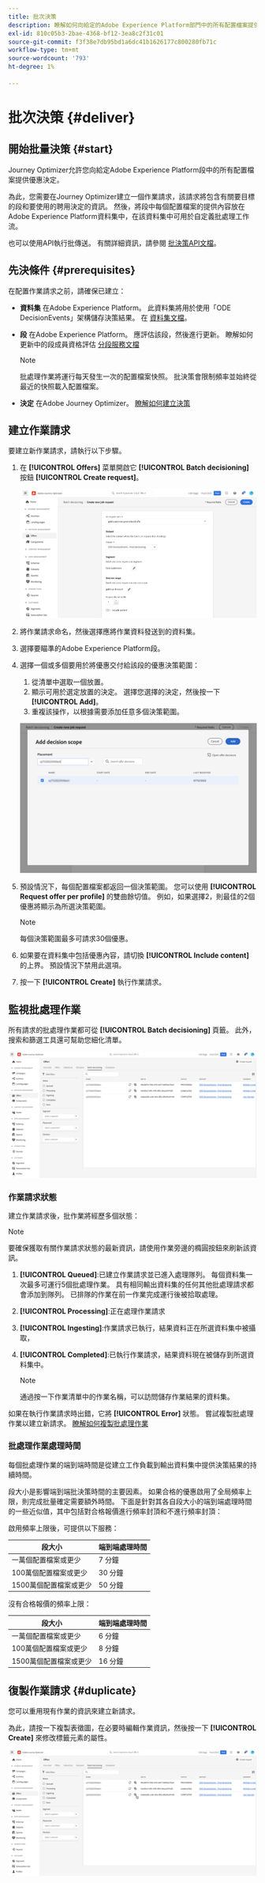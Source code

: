 ```yaml
---
title: 批次決策
description: 瞭解如何向給定的Adobe Experience Platform部門中的所有配置檔案提供服務決策。
exl-id: 810c05b3-2bae-4368-bf12-3ea8c2f31c01
source-git-commit: f3f38e7db95bd1a6dc41b1626177c800280fb71c
workflow-type: tm+mt
source-wordcount: '793'
ht-degree: 1%

---
```


# 批次決策 {#deliver}

## 開始批量決策 {#start}

Journey Optimizer允許您向給定Adobe Experience Platform段中的所有配置檔案提供優惠決定。

為此，您需要在Journey Optimizer建立一個作業請求，該請求將包含有關要目標的段和要使用的聘用決定的資訊。 然後，將段中每個配置檔案的提供內容放在Adobe Experience Platform資料集中，在該資料集中可用於自定義批處理工作流。

也可以使用API執行批傳送。 有關詳細資訊，請參閱 [批決策API文檔](api-reference/offer-delivery-api/batch-decisioning-api.md)。

## 先決條件 {#prerequisites}

在配置作業請求之前，請確保已建立：

* **資料集** 在Adobe Experience Platform。 此資料集將用於使用「ODE DecisionEvents」架構儲存決策結果。 在 [資料集文檔](https://experienceleague.adobe.com/docs/experience-platform/catalog/datasets/overview.html)。

* **段** 在Adobe Experience Platform。 應評估該段，然後進行更新。 瞭解如何更新中的段成員資格評估 [分段服務文檔](http://www.adobe.com/go/segmentation-overview-en)

   >[!NOTE]
   >
   >批處理作業將運行每天發生一次的配置檔案快照。 批決策會限制頻率並始終從最近的快照載入配置檔案。

* **決定** 在Adobe Journey Optimizer。 [瞭解如何建立決策](offer-activities/create-offer-activities.md)

<!-- in API doc, remove these info and add ref here-->

## 建立作業請求

要建立新作業請求，請執行以下步驟。

1. 在 **[!UICONTROL Offers]** 菜單開啟它 **[!UICONTROL Batch decisioning]** 按鈕 **[!UICONTROL Create request]**。

   ![](assets/batch-create.png)

1. 將作業請求命名，然後選擇應將作業資料發送到的資料集。

1. 選擇要瞄準的Adobe Experience Platform段。

1. 選擇一個或多個要用於將優惠交付給該段的優惠決策範圍：
   1. 從清單中選取一個放置。
   1. 顯示可用於選定放置的決定。 選擇您選擇的決定，然後按一下 **[!UICONTROL Add]**。
   1. 重複該操作，以根據需要添加任意多個決策範圍。

   ![](assets/batch-decision.png)

1. 預設情況下，每個配置檔案都返回一個決策範圍。 您可以使用 **[!UICONTROL Request offer per profile]** 的雙曲餘切值。 例如，如果選擇2，則最佳的2個優惠將顯示為所選決策範圍。

   >[!NOTE]
   >
   >每個決策範圍最多可請求30個優惠。

1. 如果要在資料集中包括優惠內容，請切換 **[!UICONTROL Include content]** 的上界。 預設情況下禁用此選項。

1. 按一下 **[!UICONTROL Create]** 執行作業請求。

## 監視批處理作業

所有請求的批處理作業都可從 **[!UICONTROL Batch decisioning]** 頁籤。 此外，搜索和篩選工具還可幫助您細化清單。

![](assets/batch-list.png)

### 作業請求狀態

建立作業請求後，批作業將經歷多個狀態：

>[!NOTE]
>
>要確保獲取有關作業請求狀態的最新資訊，請使用作業旁邊的橢圓按鈕來刷新該資訊。

1. **[!UICONTROL Queued]**:已建立作業請求並已進入處理隊列。 每個資料集一次最多可運行5個批處理作業。 具有相同輸出資料集的任何其他批處理請求都會添加到隊列。 已排隊的作業在前一作業完成運行後被拾取處理。
1. **[!UICONTROL Processing]**:正在處理作業請求
1. **[!UICONTROL Ingesting]**:作業請求已執行，結果資料正在所選資料集中被攝取，
1. **[!UICONTROL Completed]**:已執行作業請求，結果資料現在被儲存到所選資料集中。

   >[!NOTE]
   >
   >通過按一下作業清單中的作業名稱，可以訪問儲存作業結果的資料集。

如果在執行作業請求時出錯，它將 **[!UICONTROL Error]** 狀態。 嘗試複製批處理作業以建立新請求。 [瞭解如何複製批處理作業](#duplicate)

### 批處理作業處理時間

每個批處理作業的端到端時間是從建立工作負載到輸出資料集中提供決策結果的持續時間。

段大小是影響端到端批決策時間的主要因素。 如果合格的優惠啟用了全局頻率上限，則完成批量確定需要額外時間。 下面是針對其各自段大小的端到端處理時間的一些近似值，其中包括對合格報價進行頻率封頂和不進行頻率封頂：

啟用頻率上限後，可提供以下服務：

| 段大小 | 端到端處理時間 |
|--------------|----------------------------|
| 一萬個配置檔案或更少 | 7 分鐘 |
| 100萬個配置檔案或更少 | 30 分鐘 |
| 1500萬個配置檔案或更少 | 50 分鐘 |

沒有合格報價的頻率上限：

| 段大小 | 端到端處理時間 |
|--------------|----------------------------|
| 一萬個配置檔案或更少 | 6 分鐘 |
| 100萬個配置檔案或更少 | 8 分鐘 |
| 1500萬個配置檔案或更少 | 16 分鐘 |

## 復製作業請求 {#duplicate}

您可以重用現有作業的資訊來建立新請求。

為此，請按一下複製表徵圖，在必要時編輯作業資訊，然後按一下 **[!UICONTROL Create]** 來修改標籤元素的屬性。

![](assets/batch-duplicate.png)
